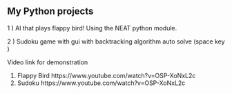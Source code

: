 
My Python projects
----------------------------------------------------------
1 ) AI that plays flappy bird! Using the NEAT python module.<br />

2 ) Sudoku game with gui with backtracking algorithm auto solve (space key )<br />

Video link for demonstration <br />
<ol>
<li>Flappy Bird https://www.youtube.com/watch?v=OSP-XoNxL2c </li>
<li>Sudoku   https://www.youtube.com/watch?v=OSP-XoNxL2c </li>
</ol>
